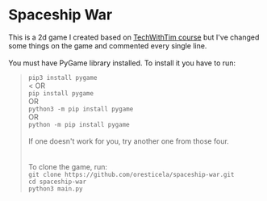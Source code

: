 # Spaceship War
This is a 2d game I created based on <a href="https://www.youtube.com/watch?v=jO6qQDNa2UY&ab_channel=TechWithTim">TechWithTim course</a> but I've changed some things on the game and commented every single line.
<br><br>
You must have PyGame library installed. To install it you have to run:<br>
> `pip3 install pygame`<br> <
OR<br>
`pip install pygame`<br>
OR<br>
`python3 -m pip install pygame`<br>
OR<br>
`python -m pip install pygame`<br><br>
If one doesn't work for you, try another one from those four.<br><br><br>
To clone the game, run:<br>
`git clone https://github.com/oresticela/spaceship-war.git`<br>
`cd spaceship-war`<br>
`python3 main.py`
